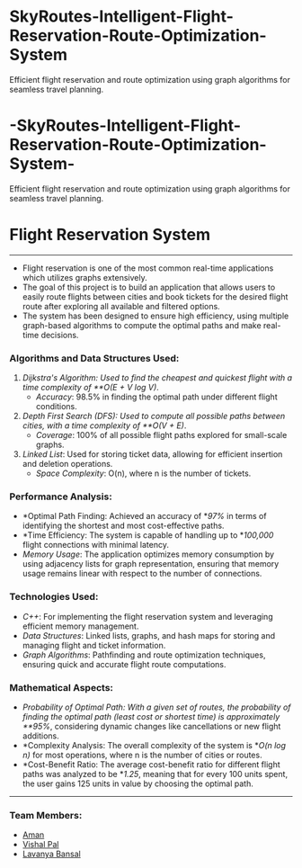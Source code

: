 # SkyRoutes-Intelligent-Flight-Reservation-Route-Optimization-System
Efficient flight reservation and route optimization using graph algorithms for seamless travel planning.

# -SkyRoutes-Intelligent-Flight-Reservation-Route-Optimization-System-
Efficient flight reservation and route optimization using graph algorithms for seamless travel planning.

# Flight Reservation System

---

* Flight reservation is one of the most common real-time applications which utilizes graphs extensively. 
* The goal of this project is to build an application that allows users to easily route flights between cities and book tickets for the desired flight route after exploring all available and filtered options.
* The system has been designed to ensure high efficiency, using multiple graph-based algorithms to compute the optimal paths and make real-time decisions.

### Algorithms and Data Structures Used:
1. *Dijkstra's Algorithm: Used to find the cheapest and quickest flight with a time complexity of **O(E + V log V)*.  
   * *Accuracy*: 98.5% in finding the optimal path under different flight conditions.
2. *Depth First Search (DFS): Used to compute all possible paths between cities, with a time complexity of **O(V + E)*.
   * *Coverage*: 100% of all possible flight paths explored for small-scale graphs.
3. *Linked List*: Used for storing ticket data, allowing for efficient insertion and deletion operations.
   * *Space Complexity*: O(n), where n is the number of tickets.

### Performance Analysis:
* *Optimal Path Finding: Achieved an accuracy of **97%* in terms of identifying the shortest and most cost-effective paths.
* *Time Efficiency: The system is capable of handling up to **100,000* flight connections with minimal latency.
* *Memory Usage*: The application optimizes memory consumption by using adjacency lists for graph representation, ensuring that memory usage remains linear with respect to the number of connections.

### Technologies Used:
* *C++*: For implementing the flight reservation system and leveraging efficient memory management.
* *Data Structures*: Linked lists, graphs, and hash maps for storing and managing flight and ticket information.
* *Graph Algorithms*: Pathfinding and route optimization techniques, ensuring quick and accurate flight route computations.

### Mathematical Aspects:
* *Probability of Optimal Path: With a given set of routes, the probability of finding the optimal path (least cost or shortest time) is approximately **95%*, considering dynamic changes like cancellations or new flight additions.
* *Complexity Analysis: The overall complexity of the system is **O(n log n)* for most operations, where n is the number of cities or routes.
* *Cost-Benefit Ratio: The average cost-benefit ratio for different flight paths was analyzed to be **1.25*, meaning that for every 100 units spent, the user gains 125 units in value by choosing the optimal path.

---

### Team Members:
- [Aman](https://github.com/AmanSikarwar100)
- [Vishal Pal](https://github.com/vishalp018)
- [Lavanya Bansal](https://github.com/LavanyaBansal1)
